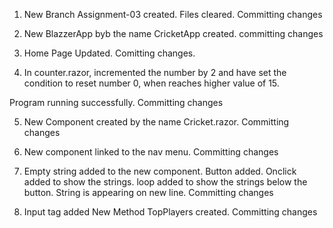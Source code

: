 1. New Branch Assignment-03 created. Files cleared. Committing changes

2. New BlazzerApp byb the name CricketApp created. committing changes

3. Home Page Updated. Comitting changes.

4. In counter.razor, incremented the number by 2 and have set the condition to reset number 0, when reaches higher value of 15.

Program running successfully. Committing changes

5. New Component created by the name Cricket.razor. Committing changes

6. New component linked to the nav menu. Committing changes

7. Empty string added to the new component. 
    Button added.
    Onclick added to show the strings.
    loop added to show the strings below the button.
    String is appearing on new line.
    Committing changes

8. Input tag added
    New Method TopPlayers created. Committing changes